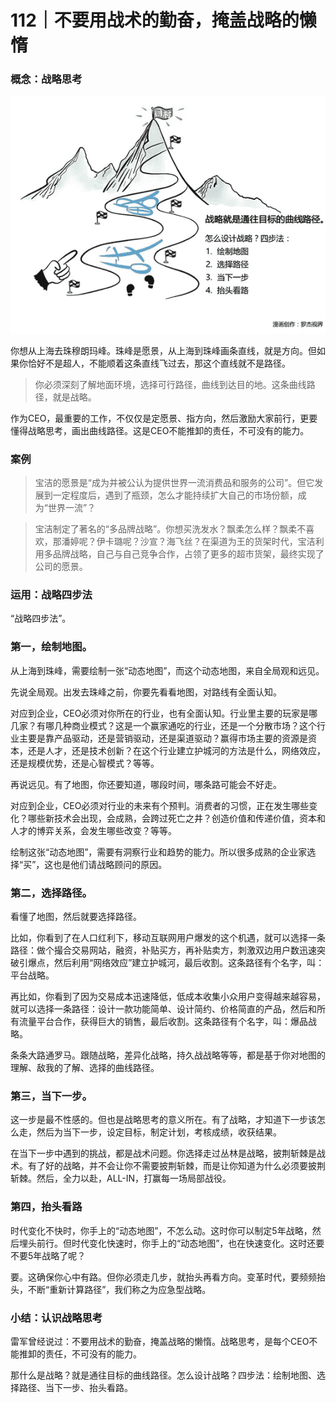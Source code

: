 # 112｜不要用战术的勤奋，掩盖战略的懒惰

### 概念：战略思考

![](img/7c254a0c3142a1ef3f237d5b88caf0eb.jpg)

你想从上海去珠穆朗玛峰。珠峰是愿景，从上海到珠峰画条直线，就是方向。但如果你恰好不是超人，不能顺着这条直线飞过去，那这个直线就不是路径。

> 你必须深刻了解地面环境，选择可行路径，曲线到达目的地。这条曲线路径，就是战略。

作为CEO，最重要的工作，不仅仅是定愿景、指方向，然后激励大家前行，更要懂得战略思考，画出曲线路径。这是CEO不能推卸的责任，不可没有的能力。

### 案例

> 宝洁的愿景是“成为并被公认为提供世界一流消费品和服务的公司”。但它发展到一定程度后，遇到了瓶颈，怎么才能持续扩大自己的市场份额，成为“世界一流”？

> 宝洁制定了著名的“多品牌战略”。你想买洗发水？飘柔怎么样？飘柔不喜欢，那潘婷呢？伊卡璐呢？沙宣？海飞丝？在渠道为王的货架时代，宝洁利用多品牌战略，自己与自己竞争合作，占领了更多的超市货架，最终实现了公司的愿景。

### 运用：战略四步法

“战略四步法”。

### 第一，绘制地图。

从上海到珠峰，需要绘制一张“动态地图”，而这个动态地图，来自全局观和远见。

先说全局观。出发去珠峰之前，你要先看看地图，对路线有全面认知。

对应到企业，CEO必须对你所在的行业，也有全面认知。行业里主要的玩家是哪几家？有哪几种商业模式？这是一个赢家通吃的行业，还是一个分散市场？这个行业主要是靠产品驱动，还是营销驱动，还是渠道驱动？赢得市场主要的资源是资本，还是人才，还是技术创新？在这个行业建立护城河的方法是什么，网络效应，还是规模优势，还是心智模式？等等。

再说远见。有了地图，你还要知道，哪段时间，哪条路可能会不好走。

对应到企业，CEO必须对行业的未来有个预判。消费者的习惯，正在发生哪些变化？哪些新技术会出现，会成熟，会跨过死亡之井？创造价值和传递价值，资本和人才的博弈关系，会发生哪些改变？等等。

绘制这张“动态地图”，需要有洞察行业和趋势的能力。所以很多成熟的企业家选择“买”，这也是他们请战略顾问的原因。

### 第二，选择路径。

看懂了地图，然后就要选择路径。

比如，你看到了在人口红利下，移动互联网用户爆发的这个机遇，就可以选择一条路径：做个撮合交易网站，融资，补贴买方，再补贴卖方，刺激双边用户数迅速突破引爆点，然后利用“网络效应”建立护城河，最后收割。这条路径有个名字，叫：平台战略。

再比如，你看到了因为交易成本迅速降低，低成本收集小众用户变得越来越容易，就可以选择一条路径：设计一款功能简单、设计简约、价格简直的产品，然后和所有流量平台合作，获得巨大的销售，最后收割。这条路径有个名字，叫：爆品战略。

条条大路通罗马。跟随战略，差异化战略，持久战战略等等，都是基于你对地图的理解、敌我的了解、选择的曲线路径。

### 第三，当下一步。

这一步是最不性感的。但也是战略思考的意义所在。有了战略，才知道下一步该怎么走，然后为当下一步，设定目标，制定计划，考核成绩，收获结果。

在当下一步中遇到的挑战，都是战术问题。你选择走过丛林是战略，披荆斩棘是战术。有了好的战略，并不会让你不需要披荆斩棘，而是让你知道为什么必须要披荆斩棘。然后，全力以赴，ALL-IN，打赢每一场局部战役。

### 第四，抬头看路

时代变化不快时，你手上的“动态地图”，不怎么动。这时你可以制定5年战略，然后埋头前行。但时代变化快速时，你手上的“动态地图”，也在快速变化。这时还要不要5年战略了呢？

要。这确保你心中有路。但你必须走几步，就抬头再看方向。变革时代，要频频抬头，不断“重新计算路径”，我们称之为应急型战略。

### 小结：认识战略思考

雷军曾经说过：不要用战术的勤奋，掩盖战略的懒惰。战略思考，是每个CEO不能推卸的责任，不可没有的能力。

那什么是战略？就是通往目标的曲线路径。怎么设计战略？四步法：绘制地图、选择路径、当下一步、抬头看路。